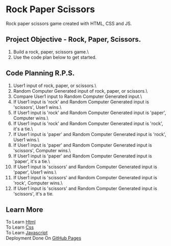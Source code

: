 # Rock Paper Scissors

Rock paper scissors game created with HTML, CSS and JS.

## Project Objective - Rock, Paper, Scissors.

1. Build a rock, paper, scissors game.\
1. Use the code plan below to get started.

## Code Planning R.P.S.

1. User1 input of rock, paper, or scissors.\
1. Random Computer Generated input of rock, paper, or scissors.\
1. Compare User1 input to Random Computer Generated input.\
1. If User1 input is 'rock' and Random Computer Generated input is 'scissors', User1 wins.\
1. If User1 input is 'rock' and Random Computer Generated input is 'paper', Computer wins.\
1. If User1 input is 'rock' and Random Computer Generated input is 'rock', it's a tie.\
1. If User1 input is 'paper' and Random Computer Generated input is 'rock', User1 wins.\
1. If User1 input is 'paper' and Random Computer Generated input is 'scissors', Computer wins.\
1. If User1 input is 'paper' and Random Computer Generated input is 'paper', it's a tie.\
1. If User1 input is 'scissors' and Random Computer Generated input is 'paper', User1 wins.\
1. If User1 input is 'scissors' and Random Computer Generated input is 'rock', Computer wins.\
1. If User1 input is 'scissors' and Random Computer Generated input is 'scissors', it's a tie.

## Learn More
To Learn [Html](https://developer.mozilla.org/en-US/docs/Web/HTML)\
To Learn [Css](https://developer.mozilla.org/en-US/docs/Web/CSS)\
To Learn [Javascript](https://developer.mozilla.org/en-US/docs/Web/JavaScript)\
Deployment Done On [GitHub Pages](https://pages.github.com)